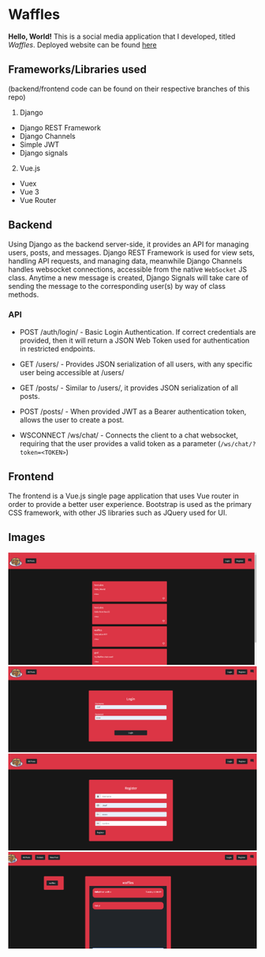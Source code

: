 # Waffles

**Hello, World!** This is a social media application that I developed, titled *Waffles*.
Deployed website can be found [here](https://lmaosoggypancakes.github.io)

## Frameworks/Libraries used
(backend/frontend code can be found on their respective branches of this repo)
1. Django
  - Django REST Framework
  - Django Channels
  - Simple JWT
  - Django signals
2. Vue.js
  - Vuex
  - Vue 3
  - Vue Router 
 ## Backend

Using Django as the backend server-side, it provides an API for managing users, posts, and messages.
Django REST Framework is used for view sets, handling API requests, and managing data, meanwhile Django Channels handles websocket connections, accessible from the native `WebSocket` JS class. Anytime a new message is created, Django Signals will take care of sending the message to the corresponding user(s) by way of class methods.

### API

- POST /auth/login/ - Basic Login Authentication. If correct credentials are provided, then it will return a JSON Web Token used for authentication in restricted endpoints.

- GET /users/ - Provides JSON serialization of all users, with any specific user being accessible at /users/<ID>

- GET /posts/ - Similar to /users/, it provides JSON serialization of all posts.

- POST /posts/ - When provided JWT as a Bearer authentication token, allows the user to create a post.

- WSCONNECT /ws/chat/ - Connects the client to a chat websocket, requiring that the user provides a valid token as a parameter (`/ws/chat/?token=<TOKEN>`)

## Frontend

The frontend is a Vue.js single page application that uses Vue router in order to provide a better user experience. Bootstrap is used as the primary CSS framework, with other JS libraries such as JQuery used for UI.


## Images
![](1.png)
![](2.png)
![](3.png)
![](4.png)
